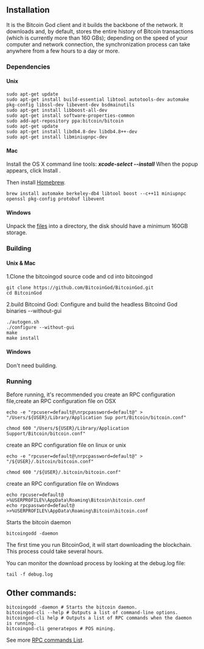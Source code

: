 ## InstallationIt is the Bitcoin God client and it builds the backbone of the network. It downloads and, by default, stores the entire history of Bitcoin transactions (which is currently more than 160 GBs); depending on the speed of your computer and network connection, the synchronization process can take anywhere from a few hours to a day or more. ### Dependencies#### Unix		sudo apt-get update 	sudo apt-get install build-essential libtool autotools-dev automake pkg-config libssl-dev libevent-dev bsdmainutils	sudo apt-get install libboost-all-dev	sudo apt-get install software-properties-common	sudo add-apt-repository ppa:bitcoin/bitcoin	sudo apt-get update	sudo apt-get install libdb4.8-dev libdb4.8++-dev	sudo apt-get install libminiupnpc-dev#### MacInstall the OS X command line tools:***xcode-select --install***  When the popup appears, click Install . Then install [Homebrew](https://brew.sh/).			brew install automake berkeley-db4 libtool boost --c++11 miniupnpc openssl pkg-config protobuf libevent#### WindowsUnpack the [files](https://github.com/BitcoinGod/BitcoinGod/releases/download/v0.1.1.0/bitcoingod-v0.1.1.0-binary-win64.zip) into a directory, the disk should have a minimum 160GB storage.### Building#### Unix & Mac1.Clone the bitcoingod source code and cd into bitcoingod		git clone https://github.com/BitcoinGod/BitcoinGod.git 	cd BitcoinGod 2.build Bitcoind God: Configure and build the headless Bitcoind God binaries --without-gui 		./autogen.sh 	./configure --without-gui 	make 	make install#### WindowsDon't need building.### RunningBefore running, it's recommended you create an RPC configuration file,create an RPC configuration file on OSX	echo -e "rpcuser=default@\nrpcpassword=default@" > "/Users/${USER}/Library/Application Sup port/Bitcoin/bitcoin.conf"	chmod 600 "/Users/${USER}/Library/Application Support/Bitcoin/bitcoin.conf"create an RPC configuration file on linux or unix	echo -e "rpcuser=default@\nrpcpassword=default@" > "/${USER}/.bitcoin/bitcoin.conf"	chmod 600 "/${USER}/.bitcoin/bitcoin.conf"create an RPC configuration file on Windows	echo rpcuser=default@ >%USERPROFILE%\AppData\Roaming\Bitcoin\bitcoin.conf		echo rpcpassword=default@ >>%USERPROFILE%\AppData\Roaming\Bitcoin\bitcoin.conf	Starts the bitcoin daemon		bitcoingodd -daemonThe first time you run BitcoinGod, it will start downloading the blockchain. This process could take several hours.You can monitor the download process by looking at the debug.log file:		tail -f debug.log	## Other commands:	bitcoingodd -daemon # Starts the bitcoin daemon.	bitcoingod-cli --help # Outputs a list of command-line options.	bitcoingod-cli help # Outputs a list of RPC commands when the daemon is running.	bitcoingod-cli generatepos # POS mining.	See more [RPC commands List](https://github.com/BitcoinGod/BitcoinGod/blob/master/doc/RPC_LIST.md).